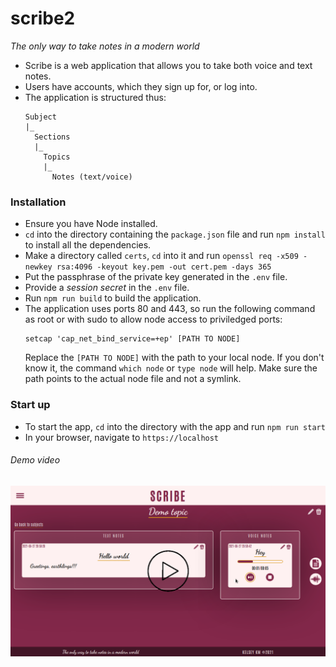 # **scribe2**
*The only way to take notes in a modern world*

* Scribe is a web application that allows you to take both voice and text notes.
* Users have accounts, which they sign up for, or log into.
* The application is structured thus:
  ```
  Subject
  |_
    Sections
    |_
      Topics
      |_
        Notes (text/voice)
  ```

### **Installation**
* Ensure you have Node installed.
* ```cd``` into the directory containing the ```package.json``` file and run ```npm install``` to install all the dependencies.
* Make a directory called ```certs```, ```cd``` into it and run ```openssl req -x509 -newkey rsa:4096 -keyout key.pem -out cert.pem -days 365```
* Put the passphrase of the private key generated in the ```.env``` file.
* Provide a *session secret* in the ```.env``` file.
* Run ```npm run build``` to build the application.
* The application uses ports 80 and 443, so run the following command as root or with sudo to allow node access to priviledged ports:
  ```
  setcap 'cap_net_bind_service=+ep' [PATH TO NODE]
  ```
  Replace the ```[PATH TO NODE]``` with the path to your local node. If you don't know it, the command ```which node``` or ```type node``` will help.
  Make sure the path points to the actual node file and not a symlink.

### **Start up**
* To start the app, ```cd``` into the directory with the app and run ```npm run start```
* In your browser, navigate to ```https://localhost```

###### *Demo video*
[![Alternate Text](./demo_video/thumbnail.png)](https://youtu.be/042gBdWzMg0 "scribe2 demo")
